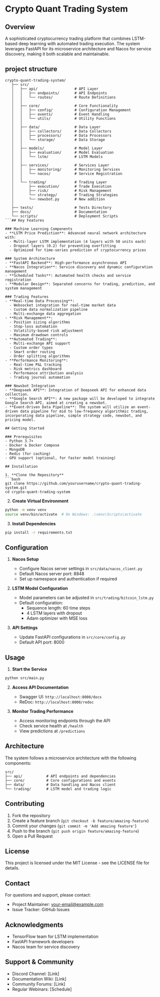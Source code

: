 # Crypto Quant Trading System

## Overview

A sophisticated cryptocurrency trading platform that combines LSTM-based deep learning with automated trading execution. The system leverages FastAPI for its microservice architecture and Nacos for service discovery, making it both scalable and maintainable.

## project structure
```
crypto-quant-trading-system/
   ├── src/
   │   ├── api/                 # API Layer
   │   │   ├── endpoints/       # API Endpoints
   │   │   └── routes/          # Route Definitions
   │   │
   │   ├── core/                # Core Functionality
   │   │   ├── config/          # Configuration Management
   │   │   ├── events/          # Event Handling
   │   │   └── utils/           # Utility Functions
   │   │
   │   ├── data/                # Data Layer
   │   │   ├── collectors/      # Data Collectors
   │   │   ├── processors/      # Data Processors  
   │   │   └── storage/         # Data Storage
   │   │
   │   ├── models/              # Model Layer
   │   │   ├── evaluation/      # Model Evaluation
   │   │   └── lstm/            # LSTM Models
   │   │
   │   ├── services/            # Services Layer
   │   │   ├── monitoring/      # Monitoring Services
   │   │   └── nacos/           # Service Registration
   │   │
   │   └── trading/             # Trading Layer
   │       ├── execution/       # Trade Execution
   │       ├── risk/            # Risk Management
   │       └── strategy/        # Trading Strategies
   │       └── newsbot.py       # New addition
   │
   ├── tests/                   # Tests Directory
   ├── docs/                    # Documentation
   └── scripts/                 # Deployment Scripts
```## Key Features

### Machine Learning Components
- **LSTM Price Prediction**: Advanced neural network architecture with:
  - Multi-layer LSTM implementation (4 layers with 50 units each)
  - Dropout layers (0.2) for preventing overfitting
  - Optimized for time-series prediction of cryptocurrency prices

### System Architecture
- **FastAPI Backend**: High-performance asynchronous API
- **Nacos Integration**: Service discovery and dynamic configuration management
- **Scheduled Tasks**: Automated health checks and service registration
- **Modular Design**: Separated concerns for trading, prediction, and system management

### Trading Features
- **Real-time Data Processing**: 
  - Websocket integration for real-time market data
  - Custom data normalization pipeline
  - Multi-exchange data aggregation
- **Risk Management**: 
  - Position sizing algorithms
  - Stop-loss automation
  - Volatility-based risk adjustment
  - Maximum drawdown controls
- **Automated Trading**: 
  - Multi-exchange API support
  - Custom order types
  - Smart order routing
  - Order splitting algorithms
- **Performance Monitoring**: 
  - Real-time P&L tracking
  - Risk metrics dashboard
  - Performance attribution analysis
  - Trading journal automation

### Newsbot Integration
- **Deepseek API**: Integration of Deepseek API for enhanced data collection.
- **Google Search API**: A new package will be developed to integrate Google Search API, aimed at creating a newsbot.
- **Event-Driven Data Pipeline**: The system will utilize an event-driven data pipeline for mid to low-frequency algorithmic trading, incorporating data pipeline, simple strategy code, newsbot, and pricing model.

## Getting Started

### Prerequisites
- Python 3.7+
- Docker & Docker Compose
- MongoDB
- Redis (for caching)
- GPU support (optional, for faster model training)

## Installation

1. **Clone the Repository**
```bash
git clone https://github.com/yourusername/crypto-quant-trading-system.git
cd crypto-quant-trading-system
```

2. **Create Virtual Environment**
```bash
python -m venv venv
source venv/bin/activate  # On Windows: .\venv\Scripts\activate
```

3. **Install Dependencies**
```bash
pip install -r requirements.txt
```

## Configuration

1. **Nacos Setup**
   - Configure Nacos server settings in `src/data/nacos_client.py`
   - Default Nacos server port: 8848
   - Set up namespace and authentication if required

2. **LSTM Model Configuration**
   - Model parameters can be adjusted in `src/trading/bitcoin_lstm.py`
   - Default configuration:
     - Sequence length: 60 time steps
     - 4 LSTM layers with dropout
     - Adam optimizer with MSE loss

3. **API Settings**
   - Update FastAPI configurations in `src/core/config.py`
   - Default API port: 8000

## Usage

1. **Start the Service**
```bash
python src/main.py
```

2. **Access API Documentation**
   - Swagger UI: `http://localhost:8000/docs`
   - ReDoc: `http://localhost:8000/redoc`

3. **Monitor Trading Performance**
   - Access monitoring endpoints through the API
   - Check service health at `/health`
   - View predictions at `/predictions`

## Architecture

The system follows a microservice architecture with the following components:

```
src/
├── api/           # API endpoints and dependencies
├── core/          # Core configurations and events
├── data/          # Data handling and Nacos client
└── trading/       # LSTM model and trading logic
```

## Contributing

1. Fork the repository
2. Create a feature branch (`git checkout -b feature/amazing-feature`)
3. Commit your changes (`git commit -m 'Add amazing feature'`)
4. Push to the branch (`git push origin feature/amazing-feature`)
5. Open a Pull Request

## License

This project is licensed under the MIT License - see the LICENSE file for details.

## Contact

For questions and support, please contact:
- Project Maintainer: your-email@example.com
- Issue Tracker: GitHub Issues

## Acknowledgments

- TensorFlow team for LSTM implementation
- FastAPI framework developers
- Nacos team for service discovery

## Support & Community
- Discord Channel: [Link]
- Documentation Wiki: [Link]
- Community Forums: [Link]
- Regular Webinars: [Schedule]

